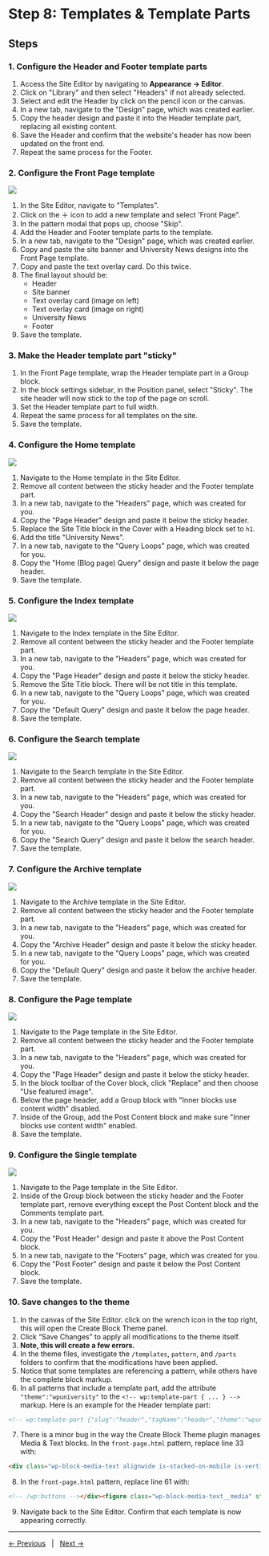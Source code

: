 # Step 8: Templates & Template Parts

## Steps

### 1. Configure the Header and Footer template parts

1. Access the Site Editor by navigating to **Appearance → Editor**.
2. Click on "Library" and then select "Headers" if not already selected. 
3. Select and edit the Header by click on the pencil icon or the canvas.
4. In a new tab, navigate to the "Design" page, which was created earlier.
5. Copy the header design and paste it into the Header template part, replacing all existing content.
6. Save the Header and confirm that the website's header has now been updated on the front end.
7. Repeat the same process for the Footer.

### 2. Configure the Front Page template
<img src="screenshots/front-page.jpg">

1. In the Site Editor, navigate to "Templates".
2. Click on the ＋ icon to add a new template and select 'Front Page".
3. In the pattern modal that pops up, choose "Skip".
4. Add the Header and Footer template parts to the template.
5. In a new tab, navigate to the "Design" page, which was created earlier.
6. Copy and paste the site banner and University News designs into the Front Page template.
7. Copy and paste the text overlay card. Do this twice.
8. The final layout should be:
    - Header
    - Site banner
    - Text overlay card (image on left)
    - Text overlay card (image on right)
    - University News
    - Footer
9. Save the template.

### 3. Make the Header template part "sticky"

1. In the Front Page template, wrap the Header template part in a Group block.
2. In the block settings sidebar, in the Position panel, select "Sticky". The site header will now stick to the top of the page on scroll.
3. Set the Header template part to full width.
4. Repeat the same process for all templates on the site.
5. Save the template.

### 4. Configure the Home template
<img src="screenshots/home.jpg">

1. Navigate to the Home template in the Site Editor.
2. Remove all content between the sticky header and the Footer template part.
3. In a new tab, navigate to the "Headers" page, which was created for you.
4. Copy the "Page Header" design and paste it below the sticky header. 
5. Replace the Site Title block in the Cover with a Heading block set to `h1`.
6. Add the title "University News".
7. In a new tab, navigate to the "Query Loops" page, which was created for you.
8. Copy the "Home (Blog page) Query" design and paste it below the page header.
9. Save the template.

### 5. Configure the Index template
<img src="screenshots/index.jpg">

1. Navigate to the Index template in the Site Editor.
2. Remove all content between the sticky header and the Footer template part.
3. In a new tab, navigate to the "Headers" page, which was created for you.
5. Copy the "Page Header" design and paste it below the sticky header. 
5. Remove the Site Title block. There will be not title in this template.
6. In a new tab, navigate to the "Query Loops" page, which was created for you.
7. Copy the "Default Query" design and paste it below the page header.
8. Save the template.

### 6. Configure the Search template
<img src="screenshots/search.jpg">

1. Navigate to the Search template in the Site Editor.
2. Remove all content between the sticky header and the Footer template part.
3. In a new tab, navigate to the "Headers" page, which was created for you.
4. Copy the "Search Header" design and paste it below the sticky header. 
6. In a new tab, navigate to the "Query Loops" page, which was created for you.
7. Copy the "Search Query" design and paste it below the search header.
8. Save the template.

### 7. Configure the Archive template
<img src="screenshots/archive.jpg">

1. Navigate to the Archive template in the Site Editor.
2. Remove all content between the sticky header and the Footer template part.
3. In a new tab, navigate to the "Headers" page, which was created for you.
4. Copy the "Archive Header" design and paste it below the sticky header. 
6. In a new tab, navigate to the "Query Loops" page, which was created for you.
7. Copy the "Default Query" design and paste it below the archive header.
8. Save the template.

### 8. Configure the Page template
<img src="screenshots/page.jpg">

1. Navigate to the Page template in the Site Editor.
2. Remove all content between the sticky header and the Footer template part.
3. In a new tab, navigate to the "Headers" page, which was created for you.
4. Copy the "Page Header" design and paste it below the sticky header. 
5. In the block toolbar of the Cover block, click "Replace" and then choose "Use featured image".
6. Below the page header, add a Group block with "Inner blocks use content width" disabled.
7. Inside of the Group, add the Post Content block and make sure "Inner blocks use content width" enabled.
8. Save the template.

### 9. Configure the Single template
<img src="screenshots/single.jpg">

1. Navigate to the Page template in the Site Editor.
2. Inside of the Group block between the sticky header and the Footer template part, remove everything except the Post Content block and the Comments template part.
3. In a new tab, navigate to the "Headers" page, which was created for you.
4. Copy the "Post Header" design and paste it above the Post Content block. 
5. In a new tab, navigate to the "Footers" page, which was created for you.
6. Copy the "Post Footer" design and paste it below the Post Content block. 
8. Save the template.

### 10. Save changes to the theme
1. In the canvas of the Site Editor. click on the wrench icon in the top right, this will open the Create Block Theme panel.
2. Click “Save Changes” to apply all modifications to the theme itself.
3. **Note, this will create a few errors.**
4. In the theme files, investigate the `/templates`, `pattern`, and `/parts` folders to confirm that the modifications have been applied.
5. Notice that some templates are referencing a pattern, while others have the complete block markup.
6. In all patterns that include a template part, add the attribute `"theme":"wpuniversity"` to the `<!-- wp:template-part { ... } -->` markup. Here is an example for the Header template part:
```html
<!-- wp:template-part {"slug":"header","tagName":"header","theme":"wpuniversity"} /-->
```
7. There is a minor bug in the way the Create Block Theme plugin manages Media & Text blocks. In the `front-page.html` pattern, replace line 33 with:
```html
<div class="wp-block-media-text alignwide is-stacked-on-mobile is-vertically-aligned-center is-image-fill is-style-text-overlay" style="margin-top:var(--wp--preset--spacing--50);margin-bottom:var(--wp--preset--spacing--50)"><figure class="wp-block-media-text__media" style="background-image:url(<?php echo esc_url( get_stylesheet_directory_uri() ); ?>/assets/images/lecture-hall-1024x768.jpg);background-position:50% 50%"><img src="<?php echo esc_url( get_stylesheet_directory_uri() ); ?>/assets/images/lecture-hall-1024x768.jpg" alt="" class="wp-image-41 size-full"/></figure><div class="wp-block-media-text__content"><!-- wp:heading {"style":{"spacing":{"margin":{"top":"0","bottom":"0"}}},"fontSize":"x-large"} -->
```
8. In the `front-page.html` pattern, replace line 61 with:
```html
<!-- /wp:buttons --></div><figure class="wp-block-media-text__media" style="background-image:url(<?php echo esc_url( get_stylesheet_directory_uri() ); ?>/assets/images/campus-1-1024x768.jpg);background-position:50% 50%"><img src="<?php echo esc_url( get_stylesheet_directory_uri() ); ?>/assets/images/campus-1-1024x768.jpg" alt="" class="wp-image-224 size-full"/></figure></div>
```
9. Navigate back to the Site Editor. Confirm that each template is now appearing correctly.

---
[← Previous](/steps/step-7/readme.md) &nbsp;&nbsp;|&nbsp;&nbsp; [Next →](/steps/step-9/readme.md)